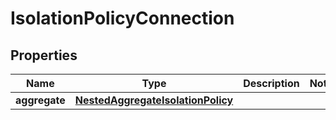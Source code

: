 

# IsolationPolicyConnection


## Properties

Name | Type | Description | Notes
------------ | ------------- | ------------- | -------------
**aggregate** | [**NestedAggregateIsolationPolicy**](NestedAggregateIsolationPolicy.md) |  | 




